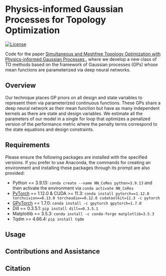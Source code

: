 # Physics-informed Gaussian Processes for Topology Optimization

[![License](https://img.shields.io/badge/license-MIT-green.svg)](LICENSE)

Code for the paper [Simultaneous and Meshfree Topology Optimization with Physics-informed Gaussian Processes
](https://arxiv.org/abs/2408.03490), where we develop a new class of TO methods based on the framework of Gaussian processes (GPs) whose mean functions are parameterized via deep neural networks. 

## Overview
Our technique places GP priors on all design and state variables to represent them via parameterized continuous functions. These GPs share a deep neural network as their mean function but have as many independent kernels as there are state and design variables. We estimate all the parameters of our model in a single for loop that optimizes a penalized version of the performance metric where the penalty terms correspond to the state equations and design constraints.

## Requirements
Please ensure the following packages are installed with the specified versions. If you prefer to use Anaconda, the commands for creating an environment and installing these packages through its prompt are also provided:
- Python == 3.9.13: `conda create --name NN_CoRes python=3.9.13` and then activate the environment via `conda activate NN_CoRes`
- [PyTorch](https://github.com/pytorch/pytorch) == 1.12.0 & CUDA >= 11.3: `conda install pytorch==1.12.0 torchvision==0.13.0 torchaudio==0.12.0 cudatoolkit=11.3 -c pytorch`
- [GPyTorch](https://github.com/cornellius-gp/gpytorch) == 1.7.0: `conda install -c gpytorch gpytorch=1.7.0`
- Dill == 0.3.5.1: `pip install dill==0.3.5.1`
- Matplotlib == 3.5.3: `conda install -c conda-forge matplotlib=3.5.3`
- Tqdm >= 4.66.4: `pip install tqdm`

## Usage


## Contributions and Assistance


## Citation



